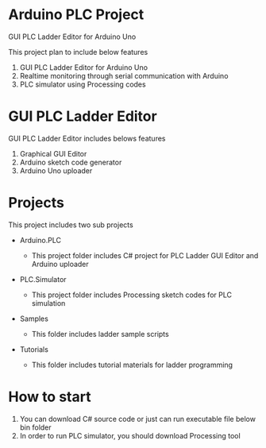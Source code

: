 # Arduino PLC Project
GUI PLC Ladder Editor for Arduino Uno

This project plan to include below features

1. GUI PLC Ladder Editor for Arduino Uno
1. Realtime monitoring through serial communication with Arduino
1. PLC simulator using Processing codes


# GUI PLC Ladder Editor
GUI PLC Ladder Editor includes belows features

1. Graphical GUI Editor
1. Arduino sketch code generator
1. Arduino Uno uploader


# Projects
This project includes two sub projects

* Arduino.PLC
  - This project folder includes C# project for PLC Ladder GUI Editor and Arduino uploader

* PLC.Simulator
  - This project folder includes Processing sketch codes for PLC simulation

* Samples
  - This folder includes ladder sample scripts
  
* Tutorials
  - This folder includes tutorial materials for ladder programming
  

# How to start
1. You can download C# source code or just can run executable file below bin folder
1. In order to run PLC simulator, you should download Processing tool


  
